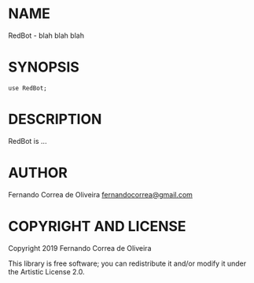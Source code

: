 NAME
====

RedBot - blah blah blah

SYNOPSIS
========

```perl6
use RedBot;
```

DESCRIPTION
===========

RedBot is ...

AUTHOR
======

Fernando Correa de Oliveira <fernandocorrea@gmail.com>

COPYRIGHT AND LICENSE
=====================

Copyright 2019 Fernando Correa de Oliveira

This library is free software; you can redistribute it and/or modify it under the Artistic License 2.0.

